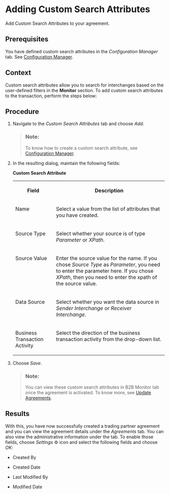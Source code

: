 <!-- loio934bbcd671334533a60bdaf073961be7 -->

<link rel="stylesheet" type="text/css" href="../css/sap-icons.css"/>

# Adding Custom Search Attributes

Add Custom Search Attributes to your agreement.



<a name="loio934bbcd671334533a60bdaf073961be7__prereq_hw3_f2s_zcc"/>

## Prerequisites

You have defined custom search attributes in the *Configuration Manager* tab. See [Configuration Manager](configuration-manager-7daf06c.md).



## Context

Custom search attributes allow you to search for interchanges based on the user-defined filters in the **Monitor** section. To add custom search attributes to the transaction, perform the steps below:



## Procedure

1.  Navigate to the *Custom Search Attributes* tab and choose *Add*.

    > ### Note:  
    > To know how to create a custom search attribute, see [Configuration Manager](configuration-manager-7daf06c.md).

2.  In the resulting dialog, maintain the following fields:

    **Custom Search Attribute**


    <table>
    <tr>
    <th valign="top">

    Field
    
    </th>
    <th valign="top">

    Description
    
    </th>
    </tr>
    <tr>
    <td valign="top">
    
    Name
    
    </td>
    <td valign="top">
    
    Select a value from the list of attributes that you have created.
    
    </td>
    </tr>
    <tr>
    <td valign="top">
    
    Source Type
    
    </td>
    <td valign="top">
    
    Select whether your source is of type *Parameter* or *XPath*.
    
    </td>
    </tr>
    <tr>
    <td valign="top">
    
    Source Value
    
    </td>
    <td valign="top">
    
    Enter the source value for the name. If you chose *Source Type* as *Parameter*, you need to enter the parameter here. If you chose *XPath*, then you need to enter the xpath of the source value.
    
    </td>
    </tr>
    <tr>
    <td valign="top">
    
    Data Source
    
    </td>
    <td valign="top">
    
    Select whether you want the data source in *Sender Interchange* or *Receiver Interchange*.
    
    </td>
    </tr>
    <tr>
    <td valign="top">
    
    Business Transaction Activity
    
    </td>
    <td valign="top">
    
    Select the direction of the business transaction activity from the drop-down list.
    
    </td>
    </tr>
    </table>
    
3.  Choose *Save*.

    > ### Note:  
    > You can view these custom search attributes in B2B Monitor tab once the agreement is activated. To know more, see [Update Agreements](update-agreements-b5e1fc9.md).




<a name="loio934bbcd671334533a60bdaf073961be7__result_ugr_vpb_3cc"/>

## Results

With this, you have now successfully created a trading partner agreement and you can view the agreement details under the *Agreements* tab. You can also view the administrative information under the tab. To enable those fields, choose *Settings* :gear: icon and select the following fields and choose *OK*:

-   Created By

-   Created Date
-   Last Modified By
-   Modified Date

